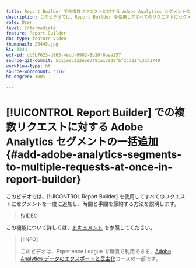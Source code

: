 ```yaml
---
title: Report Builder での複数リクエストに対する Adobe Analytics セグメントの一括追加
description: このビデオでは、Report Builder を使用してすべてのリクエストにセグメントを一度に追加し、時間と手間を節約する方法を説明します。
role: User
level: Intermediate
feature: Report Builder
doc-type: feature video
thumbnail: 25445.jpg
kt: 2344
exl-id: db5b7623-d863-4ecd-9902-8b20f6aea257
source-git-commit: 5c11ee3222e5e3f81a13ed8fbf2cd22fc32b1740
workflow-type: ht
source-wordcount: '116'
ht-degree: 100%

---
```


# [!UICONTROL Report Builder] での複数リクエストに対する Adobe Analytics セグメントの一括追加 {#add-adobe-analytics-segments-to-multiple-requests-at-once-in-report-builder}

このビデオでは、[!UICONTROL Report Builder] を使用してすべてのリクエストにセグメントを一度に追加し、時間と手間を節約する方法を説明します。

>[!VIDEO](https://video.tv.adobe.com/v/25445/?quality=12)

この機能について詳しくは、[ドキュメント](https://experienceleague.adobe.com/docs/analytics/analyze/report-builder/home.html?lang=ja) を参照してください。

>[!INFO]
>
> このビデオは、Experience League で無償で利用できる、[Adobe Analytics データのエクスポートと民主化](https://experienceleague.adobe.com/?lang=ja/?recommended=Analytics-A-1-2022.1.democratizing#dashboard/learning)コースの一部です。